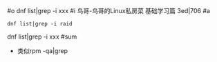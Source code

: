 #o
dnf list|grep -i xxx
#i
鸟哥-鸟哥的Linux私房菜 基础学习篇 3ed|706
#a
```
dnf list|grep -i raid
```
dnf list|grep -i xxx
#sum
- 类似rpm -qa|grep
